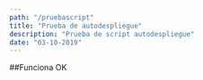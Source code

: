 ```yaml
---
path: "/pruebascript"
title: "Prueba de autodespliegue"
description: "Prueba de script autodespliegue"
date: "03-10-2019"
---
```


##Funciona OK

